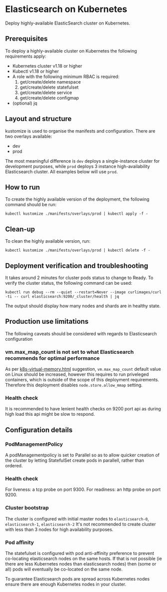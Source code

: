 # Elasticsearch on Kubernetes
Deploy highly-available ElasticSearch cluster on Kubernetes.

## Prerequisites
To deploy a highly-available cluster on Kubernetes the following requirements apply:
- Kubernetes cluster v1.18 or higher
- Kubectl v1.18 or higher
- A role with the following minimum RBAC is required:
  1. get/create/delete namespace
  1. get/create/delete statefulset
  1. get/create/delete service
  1. get/create/delete configmap
- (optional) jq


## Layout and structure
kustomize is used to organise the manifests and configuration.
There are two overlays available:
- dev
- prod

The most meaningful difference is `dev` deploys a single-instance cluster for development purposes, while `prod` deploys 3 instance high-availability Elasticsearch cluster. All examples below will use `prod`.

## How to run
To create the highly available version of the deployment, the following command should be run:
```
kubectl kustomize ./manifests/overlays/prod | kubectl apply -f -
```

## Clean-up
To clean the highly available version, run:
```
kubectl kustomize ./manifests/overlays/prod | kubectl delete -f -
```

## Deployment verification and troubleshooting
It takes around 2 minutes for cluster pods status to change to Ready.
To verify the cluster status, the following command can be used:
```
kubectl run debug --rm --quiet --restart=Never --image curlimages/curl -ti -- curl elasticsearch:9200/_cluster/health | jq
```
The output should display how many nodes and shards are in healthy state.

## Production use limitations
The following caveats should be considered with regards to Elasticsearch configuration

###  vm.max_map_count is not set to what Elasticsearch recommends for optimal performance
As per [k8s-virtual-memory.html](https://www.elastic.co/guide/en/cloud-on-k8s/current/k8s-virtual-memory.html) suggestion, `vm.max_map_count` default value on Linux should be increased, however this requires to run priveleged containers, which is outside of the scope of this deployment requirements. Therefore this deployment disables `node.store.allow_mmap` setting.

### Health check
It is recommended to have lenient health checks on 9200 port api as during high load this api might be slow to respond. 

## Configuration details

### PodManagementPolicy
A podManagementpolicy is set to Parallel so as to allow quicker creation of the cluster by letting StatefulSet create pods in parallell, rather than ordered.

### Health check
For liveness: a tcp probe on port 9300.
For readiness: an http probe on port 9200.

### Cluster bootstrap
The cluster is configured with initial master nodes to `elasticsearch-0`, `elasticsearch-1`, `elasticsearch-2`
It's not recommended to create cluster with less than 3 nodes for high availability purposes.

### Pod affinity
The statefulset is configured with pod anti-affinity preference to prevent co-locating elasticsearch nodes on the same hosts. If that is not possible (ie there are less Kubernetes nodes than elasticsearch nodes) then (some or all)  pods will eventually be co-located on the same node.

To guarantee Elasticsearch pods are spread across Kubernetes nodes ensure there are enough Kubernetes nodes in your cluster.

